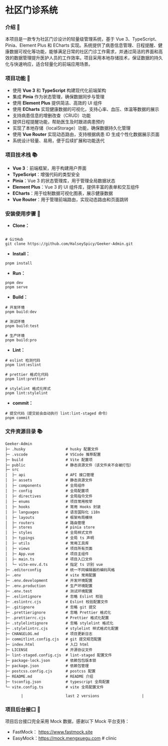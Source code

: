 # 社区门诊系统

### 介绍 📖

本项目是一款专为社区门诊设计的轻量级管理系统，基于 Vue 3、TypeScript、Pinia、Element Plus 和 ECharts 实现。系统提供了病患信息管理、日程提醒、健康数据可视化等功能，能够满足日常的社区门诊工作需求，并通过简洁的界面和高效的数据管理提升医护人员的工作效率。项目采用本地存储技术，保证数据的持久化与快速响应，适合轻量化的前端应用场景。

### 项目功能 🔨

- 使用 **Vue 3** 和 **TypeScript** 构建现代化前端架构
- 集成 **Pinia** 作为状态管理，确保数据同步与管理
- 使用 **Element Plus** 提供简洁、高效的 UI 组件
- 使用 **ECharts** 实现健康数据的可视化，支持心率、血压、体温等数据的展示
- 支持病患信息的增删改查（CRUD）功能
- 提供日程提醒功能，帮助医生及时跟进病患预约
- 实现了本地存储（localStorage）功能，确保数据持久化管理
- 使用 **Vue Router** 实现动态路由，支持根据病患 ID 生成个性化数据展示页面
- 系统设计轻量、易用，便于后续扩展和功能迭代

### 项目技术栈 📚

- **Vue 3**：前端框架，用于构建用户界面
- **TypeScript**：增强代码的类型安全
- **Pinia**：Vue 3 的状态管理库，用于管理全局数据状态
- **Element Plus**：Vue 3 的 UI 组件库，提供丰富的表单和交互组件
- **ECharts**：用于绘制数据可视化图表，展示健康数据
- **Vue Router**：用于管理前端路由，实现动态路由和页面跳转

### 安装使用步骤 📔

- **Clone：**

```text

# GitHub
git clone https://github.com/HalseySpicy/Geeker-Admin.git
```

- **Install：**

```text
pnpm install
```

- **Run：**

```text
pnpm dev
pnpm serve
```

- **Build：**

```text
# 开发环境
pnpm build:dev

# 测试环境
pnpm build:test

# 生产环境
pnpm build:pro
```

- **Lint：**

```text
# eslint 检测代码
pnpm lint:eslint

# prettier 格式化代码
pnpm lint:prettier

# stylelint 格式化样式
pnpm lint:stylelint
```

- **commit：**

```text
# 提交代码（提交前会自动执行 lint:lint-staged 命令）
pnpm commit
```

### 文件资源目录 📚

```text
Geeker-Admin
├─ .husky                  # husky 配置文件
├─ .vscode                 # VSCode 推荐配置
├─ build                   # Vite 配置项
├─ public                  # 静态资源文件（该文件夹不会被打包）
├─ src
│  ├─ api                  # API 接口管理
│  ├─ assets               # 静态资源文件
│  ├─ components           # 全局组件
│  ├─ config               # 全局配置项
│  ├─ directives           # 全局指令文件
│  ├─ enums                # 项目常用枚举
│  ├─ hooks                # 常用 Hooks 封装
│  ├─ languages            # 语言国际化 i18n
│  ├─ layouts              # 框架布局模块
│  ├─ routers              # 路由管理
│  ├─ stores               # pinia store
│  ├─ styles               # 全局样式文件
│  ├─ typings              # 全局 ts 声明
│  ├─ utils                # 常用工具库
│  ├─ views                # 项目所有页面
│  ├─ App.vue              # 项目主组件
│  ├─ main.ts              # 项目入口文件
│  └─ vite-env.d.ts        # 指定 ts 识别 vue
├─ .editorconfig           # 统一不同编辑器的编码风格
├─ .env                    # vite 常用配置
├─ .env.development        # 开发环境配置
├─ .env.production         # 生产环境配置
├─ .env.test               # 测试环境配置
├─ .eslintignore           # 忽略 Eslint 校验
├─ .eslintrc.cjs           # Eslint 校验配置文件
├─ .gitignore              # 忽略 git 提交
├─ .prettierignore         # 忽略 Prettier 格式化
├─ .prettierrc.cjs         # Prettier 格式化配置
├─ .stylelintignore        # 忽略 stylelint 格式化
├─ .stylelintrc.cjs        # stylelint 样式格式化配置
├─ CHANGELOG.md            # 项目更新日志
├─ commitlint.config.cjs   # git 提交规范配置
├─ index.html              # 入口 html
├─ LICENSE                 # 开源协议文件
├─ lint-staged.config.cjs  # lint-staged 配置文件
├─ package-lock.json       # 依赖包包版本锁
├─ package.json            # 依赖包管理
├─ postcss.config.cjs      # postcss 配置
├─ README.md               # README 介绍
├─ tsconfig.json           # typescript 全局配置
└─ vite.config.ts          # vite 全局配置文件
```

           |                   last 2 versions                   |

### 项目后台接口 🧩

项目后台接口完全采用 Mock 数据，感谢以下 Mock 平台支持：

- FastMock： https://www.fastmock.site
- EasyMock：https://mock.mengxuegu.com
#   c l i n i c  
 